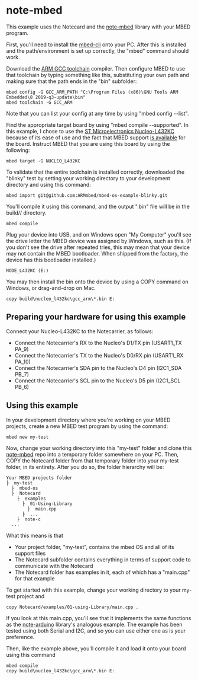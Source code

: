 # note-mbed

This example uses the Notecard and the [note-mbed][note-mbed] library with your MBED program.

First, you'll need to install the [mbed-cli][mbed-cli] onto your PC.  After this is installed and
the path/environment is set up correctly, the "mbed" command should work.

Download the [ARM GCC toolchain][arm-gcc] compiler.  Then configure MBED to use that toolchain by typing something like this, substituting your own path and making sure that
the path ends in the "bin" subfolder:
   ```
   mbed config -G GCC_ARM_PATH "C:\Program Files (x86)\GNU Tools ARM Embedded\8 2019-q3-update\bin"
   mbed toolchain -G GCC_ARM
   ```

Note that you can list your config at any time by using "mbed config --list".

Find the appropriate target board by using "mbed compile --supported".  In this example, I chose to use the
[ST Microelectronics Nucleo-L432KC][vendor-board] because of its ease of use and the fact that MBED support
[is available][mbed-target] for the board.  Instruct MBED that you are using this board by using the following:
   ```
   mbed target -G NUCLEO_L432KC
   ```

To validate that the entire toolchain is installed correctly, downloaded the "blinky" test by setting your
working directory to your development directory and using this command:
   ```
   mbed import git@github.com:ARMmbed/mbed-os-example-blinky.git
   ```

You'll compile it using this command, and the output ".bin" file will be in the build/<target>/<toolchain> directory.
   ```
   mbed compile
   ```

Plug your device into USB, and on Windows open "My Computer" you'll see the drive letter the MBED device was assigned
by Windows, such as this.  (If you don't see the drive after repeated tries, this may mean that your device may
not contain the MBED bootloader.  When shipped from the factory, the device has this bootloader installed.)
   ```
   NODE_L432KC (E:)
   ```

You may then install the bin onto the device by using a COPY command on Windows, or drag-and-drop on Mac.
   ```
   copy build\nucleo_l432kc\gcc_arm\*.bin E:
   ```

## Preparing your hardware for using this example

Connect your Nucleo-L432KC to the Notecarrier, as follows:
  - Connect the Notecarrier's RX to the Nucleo's D1/TX pin (USART1_TX PA_9)
  - Connect the Notecarrier's TX to the Nucleo's D0/RX pin (USART1_RX PA_10)
  - Connect the Notecarrier's SDA pin to the Nucleo's D4 pin (I2C1_SDA PB_7)
  - Connect the Notecarrier's SCL pin to the Nucleo's D5 pin (I2C1_SCL PB_6)

## Using this example

In your development directory where you're working on your MBED projects, create a new MBED test program by
using the command:
   ```
   mbed new my-test
   ```

Now, change your working directory into this "my-test" folder and clone this [note-mbed][note-mbed] repo into
a temporary folder somewhere on your PC.  Then, COPY the Notecard folder from that temporary folder into
your my-test folder, in its entirety.  After you do so, the folder hierarchy will be:

```
Your MBED projects folder
├  my-test
  ├  mbed-os
  ├  Notecard
    ├  examples
      ├  01-Using-Library
        ├  main.cpp
      ├  ...
    ├  note-c
  ...
```

What this means is that
- Your project folder, "my-test", contains the mbed OS and all of its support files
- The Notecard subfolder contains everything in terms of support code to communicate with the Notecard
- The Notecard folder has examples in it, each of which has a "main.cpp" for that example

To get started with this example, change your working directory to your my-test project and
   ```
   copy Notecard/examples/01-using-Library/main.cpp .
   ```

If you look at this main.cpp, you'll see that it implements the same functions as the
[note-arduino][note-arduino] library's analogous example.  The example has been tested using both Serial and I2C,
and so you can use either one as is your preference.

Then, like the example above, you'll compile it and load it onto your board using this command
   ```
   mbed compile
   copy build\nucleo_l432kc\gcc_arm\*.bin E:
   ```

[mbed-cli]: https://os.mbed.com/docs/mbed-os/v5.14/tools/manual-installation.html
[arm-gcc]: https://developer.arm.com/tools-and-software/open-source-software/developer-tools/gnu-toolchain/gnu-rm/downloads
[vendor-board]: https://www.st.com/en/evaluation-tools/nucleo-l432kc.html
[mbed-target]: https://os.mbed.com/platforms/ST-Nucleo-L432KC/
[note-c]: https://github.com/blues/note-c
[note-mbed]: https://github.com/blues/note-mbed
[note-arduino]: https://github.com/blues/note-arduino
[board]: https://www.st.com/en/evaluation-tools/nucleo-l031k6.html
[reference-manual]: https://www.st.com/resource/en/user_manual/dm00231744.pdf
[ide]: https://www.st.com/en/development-tools/stm32cubeide.html
